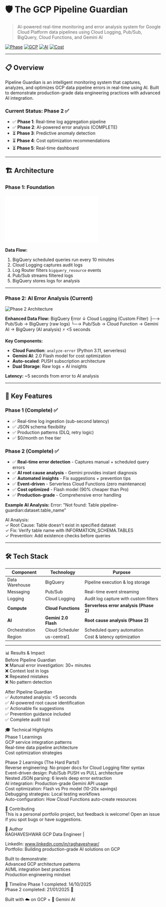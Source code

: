 # 🛡️ The GCP Pipeline Guardian

> AI-powered real-time monitoring and error analysis system for Google Cloud Platform data pipelines using Cloud Logging, Pub/Sub, BigQuery, Cloud Functions, and Gemini AI

[![Phase](https://img.shields.io/badge/Phase2-%20Complete-green)]()
[![GCP](https://img.shields.io/badge/GCP-BigQuery%20|%20Pub/Sub%20|%20Cloud%20Functions-blue)]()
[![AI](https://img.shields.io/badge/AI-Gemini%202.0%20Flash-orange)]()
[![Cost](https://img.shields.io/badge/Cost-~₹2/error-success)]()

---

## 📋 Overview

Pipeline Guardian is an intelligent monitoring system that captures, analyzes, and optimizes GCP data pipeline errors in real-time using AI. Built to demonstrate production-grade data engineering practices with advanced AI integration.

### Current Status: Phase 2 ✅
- ✅ **Phase 1**: Real-time log aggregation pipeline
- ✅ **Phase 2**: AI-powered error analysis (COMPLETE)
- ⏳ **Phase 3**: Predictive anomaly detection
- ⏳ **Phase 4**: Cost optimization recommendations
- ⏳ **Phase 5**: Real-time dashboard

---

## 🏗️ Architecture

### Phase 1: Foundation
![Phase 1 Architecture](docs/The-GCP-Pipeline-guardian-Phase1-Architecture.pdf)

**Data Flow:**
1. BigQuery scheduled queries run every 10 minutes
2. Cloud Logging captures audit logs
3. Log Router filters `bigquery_resource` events
4. Pub/Sub streams filtered logs
5. BigQuery stores logs for analysis


---

### Phase 2: AI Error Analysis (Current)
![Phase 2 Architecture](images/The-GCP-Pipeline-guardian-Phase1-Architecture.png)

**Enhanced Data Flow:**
BigQuery Error ↓ Cloud Logging (Custom Filter) ├─→ Pub/Sub → BigQuery (raw logs) └─→ Pub/Sub → Cloud Function → Gemini AI → BigQuery (AI analysis) ⚡ <5 seconds





**Key Components:**
- **Cloud Function**: `analyze-error` (Python 3.11, serverless)
- **Gemini AI**: 2.0 Flash model for cost optimization
- **Auto-scaled**: PUSH subscription architecture
- **Dual Storage**: Raw logs + AI insights

**Latency:** ~5 seconds from error to AI analysis

---

## 🎯 Key Features

### Phase 1 (Complete) ✅
- ✅ Real-time log ingestion (sub-second latency)
- ✅ JSON schema flexibility
- ✅ Production patterns (DLQ, retry logic)
- ✅ $0/month on free tier

### Phase 2 (Complete) ✅
- ✅ **Real-time error detection** - Captures manual + scheduled query errors
- ✅ **AI root cause analysis** - Gemini provides instant diagnosis
- ✅ **Automated insights** - Fix suggestions + prevention tips
- ✅ **Event-driven** - Serverless Cloud Functions (zero maintenance)
- ✅ **Cost optimized** - Flash model (90% cheaper than Pro)
- ✅ **Production-grade** - Comprehensive error handling

**Example AI Analysis:**
Error: "Not found: Table pipeline-guardian:dataset.table_name"  

AI Analysis:  
 ✓ Root Cause: Table doesn't exist in specified dataset  
 ✓ Fix: Verify table name with INFORMATION_SCHEMA.TABLES  
 ✓ Prevention: Add existence checks before queries
 
 
---

## 🛠️ Tech Stack

| Component | Technology | Purpose |
|-----------|------------|---------|
| Data Warehouse | BigQuery | Pipeline execution & log storage |
| Messaging | Pub/Sub | Real-time event streaming |
| Logging | Cloud Logging | Audit log capture with custom filters |
| **Compute** | **Cloud Functions** | **Serverless error analysis (Phase 2)** |
| **AI** | **Gemini 2.0 Flash** | **Root cause analysis (Phase 2)** |
| Orchestration | Cloud Scheduler | Scheduled query automation |
| Region | us-central1 | Cost & latency optimization |

---

📊 Results & Impact  
Before Pipeline Guardian  
❌ Manual error investigation: 30+ minutes  
❌ Context lost in logs  
❌ Repeated mistakes  
❌ No pattern detection  

After Pipeline Guardian  
✅ Automated analysis: <5 seconds  
✅ AI-powered root cause identification  
✅ Actionable fix suggestions  
✅ Prevention guidance included  
✅ Complete audit trail  
  
🎓 Technical Highlights  
Phase 1 Learnings  
GCP service integration patterns  
Real-time data pipeline architecture  
Cost optimization strategies    
  
Phase 2 Learnings (The Hard Parts!)  
Reverse engineering: No proper docs for Cloud Logging filter syntax  
Event-driven design: Pub/Sub PUSH vs PULL architecture  
Nested JSON parsing: 6 levels deep error extraction  
AI integration: Production-grade Gemini API usage  
Cost optimization: Flash vs Pro model (10-20x savings)  
Debugging strategies: Local testing workflows  
Auto-configuration: How Cloud Functions auto-create resources  
  
🤝 Contributing  
This is a personal portfolio project, but feedback is welcome! Open an issue if you spot bugs or have suggestions.

👤 Author  
RAGHAVESHWAR
GCP Data Engineer |
  
LinkedIn: www.linkedin.com/in/raghaveshwar/  
Portfolio: Building production-grade AI solutions on GCP  
  
Built to demonstrate:  
Advanced GCP architecture patterns  
AI/ML integration best practices  
Production engineering mindset  

📅 Timeline
Phase 1 completed: 14/10/2025  
Phase 2 completed: 21/01/2025 🎉  
  
   
Built with ☁️ on GCP + 🤖 Gemini AI  
